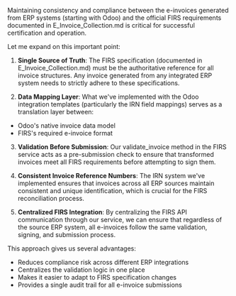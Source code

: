 Maintaining consistency and compliance between the e-invoices generated from ERP systems (starting with Odoo) and the official FIRS requirements documented in E_Invoice_Collection.md is critical for successful certification and operation.

Let me expand on this important point:
1. **Single Source of Truth**: The FIRS specification (documented in E_Invoice_Collection.md) must be the authoritative reference for all invoice structures. Any invoice generated from any integrated ERP system needs to strictly adhere to these specifications.

2. **Data Mapping Layer**: What we've implemented with the Odoo integration templates (particularly the IRN field mappings) serves as a translation layer between:
- Odoo's native invoice data model
- FIRS's required e-invoice format

3. **Validation Before Submission**: Our validate_invoice method in the FIRS service acts as a pre-submission check to ensure that transformed invoices meet all FIRS requirements before attempting to sign them.

4. **Consistent Invoice Reference Numbers**: The IRN system we've implemented ensures that invoices across all ERP sources maintain consistent and unique identification, which is crucial for the FIRS reconciliation process.

5. **Centralized FIRS Integration**: By centralizing the FIRS API communication through our service, we can ensure that regardless of the source ERP system, all e-invoices follow the same validation, signing, and submission process.

This approach gives us several advantages:
- Reduces compliance risk across different ERP integrations
- Centralizes the validation logic in one place
- Makes it easier to adapt to FIRS specification changes
- Provides a single audit trail for all e-invoice submissions
